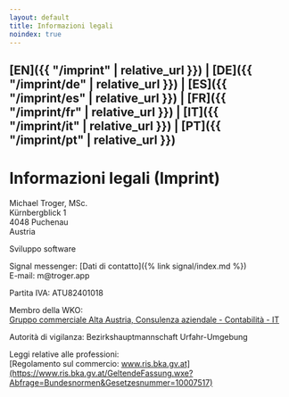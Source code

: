 ```yaml
---
layout: default
title: Informazioni legali
noindex: true
---
```

## [EN]({{ "/imprint" | relative_url }}) | [DE]({{ "/imprint/de" | relative_url }}) | [ES]({{ "/imprint/es" | relative_url }}) | [FR]({{ "/imprint/fr" | relative_url }}) | [IT]({{ "/imprint/it" | relative_url }}) | [PT]({{ "/imprint/pt" | relative_url }})

# Informazioni legali (Imprint)

Michael Troger, MSc.  
Kürnbergblick 1  
4048 Puchenau  
Austria  
  
Sviluppo software  
  
Signal messenger: [Dati di contatto]({% link signal/index.md %})  
E-mail: &#109;&#64;&#116;&#114;&#111;&#103;&#101;&#114;&#46;&#97;&#112;&#112;  
  
Partita IVA: ATU82401018  
  
Membro della WKO:  
[Gruppo commerciale Alta Austria, Consulenza aziendale - Contabilità - IT](https://firmen.wko.at/michael-troger/oberösterreich/?firmaid=993ab01c-72c8-4943-8355-31b67b78de6c)  
  
Autorità di vigilanza: Bezirkshauptmannschaft Urfahr-Umgebung  
  
Leggi relative alle professioni:  
[Regolamento sul commercio: www.ris.bka.gv.at](https://www.ris.bka.gv.at/GeltendeFassung.wxe?Abfrage=Bundesnormen&Gesetzesnummer=10007517)
